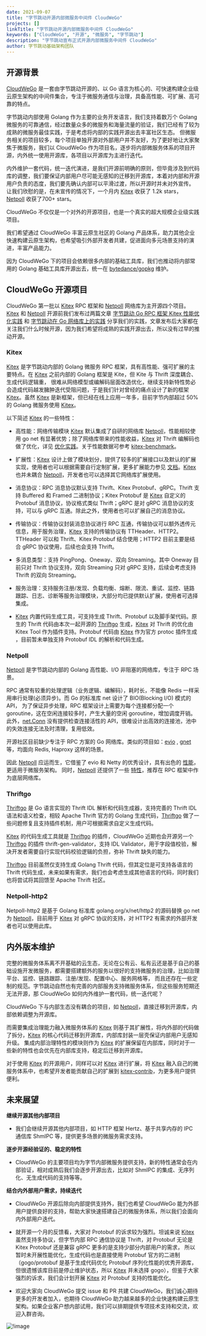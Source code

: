 ```yaml
---
date: 2021-09-07
title: "字节跳动开源内部微服务中间件 CloudWeGo"
projects: []
linkTitle: "字节跳动开源内部微服务中间件 CloudWeGo"
keywords: ["CloudWeGo", "开源", "微服务", "字节跳动"]
description: "字节跳动宣布正式开源内部微服务中间件 CloudWeGo"
author: 字节跳动基础架构团队
---
```


## 开源背景

[CloudWeGo](https://github.com/cloudwego)  是一套由字节跳动开源的、以 Go 语言为核心的、可快速构建企业级云原生架构的中间件集合，专注于微服务通信与治理，具备高性能、可扩展、高可靠的特点。

字节跳动内部使用 Golang 作为主要的业务开发语言，我们支持着数万个 Golang 微服务的可靠通信，经过数量众多的微服务和海量流量的验证，我们已经有了较为成熟的微服务最佳实践，于是考虑将内部的实践开源出去丰富社区生态。
但微服务相关的项目较多，每个项目单独开源对外部用户并不友好，为了更好地让大家聚焦于微服务，我们以 CloudWeGo 作为项目名，逐步将内部微服务体系的项目开源，内外统一使用开源库，各项目以开源库为主进行迭代。

内外维护一套代码，统一迭代演进，是我们开源前明确的原则，但毕竟涉及到代码库的调整，我们要保证内部用户尽可能无感知的迁移到开源库，本着对内部和开源用户负责的态度，我们要先确认内部可以平滑过渡，所以开源时并未对外宣传。
让我们欣慰的是，在未宣传的情况下，一个月内 [Kitex][Kitex] 收获了 1.2k stars，[Netpoll][Netpoll] 收获了700+ stars。

CloudWeGo 不仅仅是一个对外的开源项目，也是一个真实的超大规模企业级实践项目。

我们希望通过 CloudWeGo 丰富云原生社区的 Golang 产品体系，助力其他企业快速构建云原生架构，也希望吸引外部开发者共建，促进面向多元场景支持的演进，丰富产品能力。

因为 CloudWeGo 下的项目会依赖很多内部的基础工具库，我们也推动将内部常用的 Golang 基础工具库开源出去，统一在 [bytedance/gopkg](https://github.com/bytedance/gopkg) 维护。

## CloudWeGo 开源项目

CloudWeGo 第一批以 [Kitex][Kitex] RPC 框架和 [Netpoll][Netpoll] 网络库为主开源四个项目。[Kitex][Kitex] 和 [Netpoll][Netpoll] 开源前我们发布过两篇文章 [字节跳动 Go RPC 框架 Kitex 性能优化实践](https://mp.weixin.qq.com/s/Xoaoiotl7ZQoG2iXo9_DWg)
和 [字节跳动在 Go 网络库上的实践](https://mp.weixin.qq.com/s?__biz=MzI1MzYzMjE0MQ==&mid=2247485756&idx=1&sn=4d2712e4bfb9be27a790fa15159a7be1&chksm=e9d0c2dedea74bc8179af39888a5b2b99266587cad32744ad11092b91ec2e2babc74e69090e6&scene=21#wechat_redirect)
分享我们的实践，文章发布后大家都在关注我们什么时候开源，因为我们希望将成熟的实践开源出去，所以没有过早的推动开源。

### Kitex

[Kitex][Kitex] 是字节跳动内部的 Golang 微服务 RPC 框架，具有高性能、强可扩展的主要特点。在 [Kitex][Kitex] 之前内部的 Golang 框架是 Kite，但 Kite 与 Thrift 深度耦合、生成代码逻辑重，
很难从网络模型或编解码层面改造优化，继续支持新特性势必会造成代码越发臃肿迭代受阻问题，于是我们针对曾经的痛点设计了新的框架 [Kitex][Kitex]。虽然 [Kitex][Kitex] 是新框架，但已经在线上应用一年多，目前字节内部超过 50% 的 Golang 微服务使用 [Kitex][Kitex]。

以下简述 [Kitex][Kitex] 的一些特性：

- 高性能：网络传输模块 [Kitex][Kitex] 默认集成了自研的网络库 [Netpoll][Netpoll]，性能相较使用 go net 有显著优势；除了网络库带来的性能收益，[Kitex][Kitex] 对 Thrift 编解码也做了优化，详见 [优化实践](https://mp.weixin.qq.com/s/Xoaoiotl7ZQoG2iXo9_DWg)。关于性能数据可参考 [kitex-benchmark](https://github.com/cloudwego/kitex-benchmark)。

- 扩展性：[Kitex][Kitex] 设计上做了模块划分，提供了较多的扩展接口以及默认的扩展实现，使用者也可以根据需要自行定制扩展，更多扩展能力参见 [文档](https://www.cloudwego.io/zh/docs/kitex/tutorials/framework-exten/)。[Kitex][Kitex] 也并未耦合 [Netpoll][Netpoll]，开发者也可以选择其它网络库扩展使用。

- 消息协议：RPC 消息协议默认支持 Thrift、Kitex Protobuf、gRPC。Thrift 支持 Buffered 和 Framed 二进制协议；Kitex Protobuf 是 [Kitex][Kitex] 自定义的 Protobuf 消息协议，协议格式类似 Thrift；gRPC 是对 gRPC 消息协议的支持，可以与 gRPC 互通。除此之外，使用者也可以扩展自己的消息协议。

- 传输协议：传输协议封装消息协议进行 RPC 互通，传输协议可以额外透传元信息，用于服务治理，[Kitex][Kitex] 支持的传输协议有 TTHeader、HTTP2。TTHeader 可以和 Thrift、Kitex Protobuf 结合使用；HTTP2 目前主要是结合 gRPC 协议使用，后续也会支持 Thrift。

- 多消息类型：支持 PingPong、Oneway、双向 Streaming。其中 Oneway 目前只对 Thrift 协议支持，双向 Streaming 只对 gRPC 支持，后续会考虑支持 Thrift 的双向 Streaming。

- 服务治理：支持服务注册/发现、负载均衡、熔断、限流、重试、监控、链路跟踪、日志、诊断等服务治理模块，大部分均已提供默认扩展，使用者可选择集成。

- [Kitex][Kitex] 内置代码生成工具，可支持生成 Thrift、Protobuf 以及脚手架代码。原生的 Thrift 代码由本次一起开源的 [Thriftgo][Thriftgo] 生成，[Kitex][Kitex] 对 Thrift 的优化由 Kitex Tool 作为插件支持。Protobuf 代码由 [Kitex][Kitex] 作为官方 protoc 插件生成 ，目前暂未单独支持 Protobuf IDL 的解析和代码生成。

### Netpoll

[Netpoll][Netpoll] 是字节跳动内部的 Golang 高性能、I/O 非阻塞的网络库，专注于 RPC 场景。

RPC 通常有较重的处理逻辑（业务逻辑、编解码），耗时长，不能像 Redis 一样采用串行处理(必须异步)。而 Go 的标准库 net 设计了 BIO(Blocking I/O) 模式的 API，
为了保证异步处理，RPC 框架设计上需要为每个连接都分配一个 goroutine，这在空闲连接较多时，产生大量的空闲 goroutine，增加调度开销。
此外，[net.Conn](https://github.com/golang/go/blob/master/src/net/net.go) 没有提供检查连接活性的 API，很难设计出高效的连接池，池中的失效连接无法及时清理，复用低效。

开源社区目前缺少专注于 RPC 方案的 Go 网络库。类似的项目如：[evio](https://github.com/tidwall/evio) , [gnet](https://github.com/panjf2000/gnet) 等，均面向 Redis, Haproxy 这样的场景。

因此 [Netpoll][Netpoll] 应运而生，它借鉴了 evio 和 Netty 的优秀设计，具有出色的 [性能](https://github.com/cloudwego/netpoll/blob/main/README_CN.md#%e6%80%a7%e8%83%bd)，更适用于微服务架构。
同时，[Netpoll][Netpoll] 还提供了一些 [特性](https://github.com/cloudwego/netpoll/blob/main/README_CN.md#%e7%89%b9%e6%80%a7)，推荐在 RPC 框架中作为底层网络库。

### Thriftgo

[Thriftgo][Thriftgo] 是 Go 语言实现的 Thrift IDL 解析和代码生成器，支持完善的 Thrift IDL 语法和语义检查，相较 Apache Thrift 官方的 Golang 生成代码，[Thriftgo][Thriftgo] 做了一些问题修复且支持插件机制，用户可根据需求自定义生成代码。

[Kitex][Kitex] 的代码生成工具就是 [Thriftgo][Thriftgo] 的插件，CloudWeGo 近期也会开源另一个 [Thriftgo][Thriftgo] 的插件 thrift-gen-validator，支持 IDL Validator，用于字段值校验，解决开发者需要自行实现代码校验逻辑的负担，弥补 Thrift 缺失的能力。

[Thriftgo][Thriftgo] 目前虽然仅支持生成 Golang Thrift 代码，但其定位是可支持各语言的 Thrift 代码生成，未来如果有需求，我们也会考虑生成其他语言的代码，同时我们也将尝试将其回馈至 Apache Thrift 社区。


### Netpoll-http2

Netpoll-http2 是基于 Golang 标准库 golang.org/x/net/http2  的源码替换 go net 为 [Netpoll][Netpoll]，目前用于 [Kitex][Kitex] 对 gRPC 协议的支持，对 HTTP2 有需求的外部开发者也可以使用此库。

## 内外版本维护

完整的微服务体系离不开基础的云生态，无论在公有云、私有云还是基于自己的基础设施开发微服务，都需要搭建额外的服务以很好的支持微服务的治理，比如治理平台、监控、链路跟踪、注册/发现、配置中心、服务网格等，
而且还存在一些定制的规范。字节跳动自然也有完善的内部服务支持微服务体系，但这些服务短期还无法开源，那 CloudWeGo 如何内外维护一套代码，统一迭代呢？

CloudWeGo 下与内部生态没有耦合的项目，如 [Netpoll][Netpoll]，直接迁移到开源库，内部依赖调整为开源库。

而需要集成治理能力融入微服务体系的 [Kitex][Kitex] 则基于其扩展性，将内外部的代码做了拆分，[Kitex][Kitex] 的核心代码迁移到开源库，内部库封装一层壳保证内部用户无感知升级。
集成内部治理特性的模块则作为 [Kitex][Kitex] 的扩展保留在内部库，同时对于一些新的特性也会优先在内部库支持，稳定后迁移到开源库。

对于使用 [Kitex][Kitex] 的开源用户，同样可以对 [Kitex][Kitex] 进行扩展，将 [Kitex][Kitex] 融入自己的微服务体系中，也希望开发者能贡献自己的扩展到 [kitex-contrib](https://github.com/kitex-contrib)，为更多用户提供便利。

## 未来展望

**继续开源其他内部项目**

* 我们会继续开源其他内部项目，如 HTTP 框架 Hertz、基于共享内存的 IPC 通信库 ShmIPC 等，提供更多场景的微服务需求支持。

**逐步开源经验证的、稳定的特性**

* CloudWeGo 的主要项目均为字节内部微服务提供支持，新的特性通常会在内部验证，相对成熟后我们会逐步开源出去，比如对 ShmIPC 的集成、无序列化、无生成代码的支持等等。

**结合内外部用户需求，持续迭代**

* CloudWeGo 开源后除向内部提供支持外，我们也希望 CloudWeGo 能为外部用户提供良好的支持，帮助大家快速搭建自己的微服务体系，所以我们会面向内外部用户迭代。

* 就开源一个月的反馈看，大家对 Protobuf 的诉求较为强烈。坦诚来说 [Kitex][Kitex] 虽然支持多协议，但字节内部 RPC 通信协议是 Thrift，对 Protobuf 无论是 Kitex Protobuf 还是兼容 gRPC 更多的是支持少部分内部用户的需求，
  所以暂时未开展性能优化，生成代码也是直接使用 Protobuf 官方的二进制（gogo/protobuf 是基于生成代码优化 Protobuf 序列化性能的优秀开源库，
  但很遗憾该库目前是停止维护状态，所以 [Kitex][Kitex] 并未选择 gogo），但鉴于大家强烈的诉求，我们会计划开展 [Kitex][Kitex] 对 Protobuf 支持的性能优化。

* 欢迎大家向 CloudWeGo 提交 issue 和 PR 共建 CloudWeGo，我们诚心期待更多的开发者加入，也期待 CloudWeGo 助力越来越多的企业快速构建云原生架构。如果企业客户想内部试用，我们可以排期提供专项技术支持和交流，欢迎入群咨询。

![!image](/img/blog/LarkGroup.png)

[Kitex]: https://github.com/cloudwego/kitex
[Netpoll]: https://github.com/cloudwego/netpoll
[Thriftgo]: https://github.com/cloudwego/thriftgo
